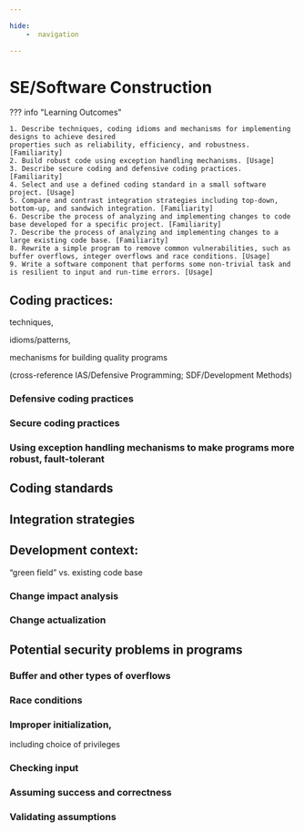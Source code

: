 ```yaml
---

hide:
    -  navigation

---
```


# SE/Software Construction

??? info "Learning Outcomes"

    1. Describe techniques, coding idioms and mechanisms for implementing designs to achieve desired
    properties such as reliability, efficiency, and robustness. [Familiarity]
    2. Build robust code using exception handling mechanisms. [Usage]
    3. Describe secure coding and defensive coding practices. [Familiarity]
    4. Select and use a defined coding standard in a small software project. [Usage]
    5. Compare and contrast integration strategies including top-down, bottom-up, and sandwich integration. [Familiarity]
    6. Describe the process of analyzing and implementing changes to code base developed for a specific project. [Familiarity]
    7. Describe the process of analyzing and implementing changes to a large existing code base. [Familiarity]
    8. Rewrite a simple program to remove common vulnerabilities, such as buffer overflows, integer overflows and race conditions. [Usage]
    9. Write a software component that performs some non-trivial task and is resilient to input and run-time errors. [Usage]

## Coding practices:

techniques, 

idioms/patterns,

mechanisms for building quality programs 

(cross-reference IAS/Defensive Programming; SDF/Development Methods)

### Defensive coding practices

### Secure coding practices

### Using exception handling mechanisms to make programs more robust, fault-tolerant

## Coding standards

## Integration strategies

## Development context:

“green field” vs. existing code base

### Change impact analysis

### Change actualization

## Potential security problems in programs

### Buffer and other types of overflows

### Race conditions

### Improper initialization,

 including choice of privileges

### Checking input

### Assuming success and correctness

### Validating assumptions
